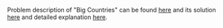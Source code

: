 Problem description of "Big Countries" can be found [here](https://leetcode.com/problems/big-countries/description/) and its solution [here](https://github.com/aurimas13/Solutions-To-Problems/blob/main/LeetCode/SQL%20Solutions/Big%20Countries/big.sql) and detailed explanation [here](https://leetcode.com/problems/big-countries/solutions/3542200/sql-solution/). 